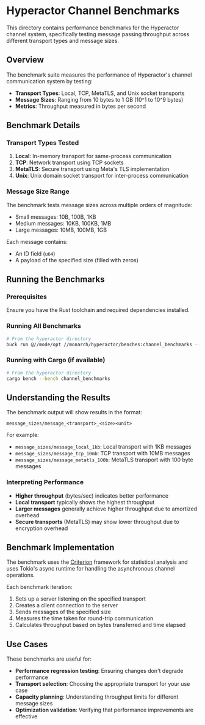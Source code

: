 # Hyperactor Channel Benchmarks

This directory contains performance benchmarks for the Hyperactor channel system, specifically testing message passing throughput across different transport types and message sizes.

## Overview

The benchmark suite measures the performance of Hyperactor's channel communication system by testing:

- **Transport Types**: Local, TCP, MetaTLS, and Unix socket transports
- **Message Sizes**: Ranging from 10 bytes to 1 GB (10^1 to 10^9 bytes)
- **Metrics**: Throughput measured in bytes per second

## Benchmark Details

### Transport Types Tested

1. **Local**: In-memory transport for same-process communication
2. **TCP**: Network transport using TCP sockets
3. **MetaTLS**: Secure transport using Meta's TLS implementation
4. **Unix**: Unix domain socket transport for inter-process communication

### Message Size Range

The benchmark tests message sizes across multiple orders of magnitude:
- Small messages: 10B, 100B, 1KB
- Medium messages: 10KB, 100KB, 1MB
- Large messages: 10MB, 100MB, 1GB

Each message contains:
- An ID field (`u64`)
- A payload of the specified size (filled with zeros)

## Running the Benchmarks

### Prerequisites

Ensure you have the Rust toolchain and required dependencies installed.

### Running All Benchmarks

```bash
# From the hyperactor directory
buck run @//mode/opt //monarch/hyperactor/benches:channel_benchmarks -- --bench
```

### Running with Cargo (if available)

```bash
# From the hyperactor directory
cargo bench --bench channel_benchmarks
```

## Understanding the Results

The benchmark output will show results in the format:
```
message_sizes/message_<transport>_<size><unit>
```

For example:
- `message_sizes/message_local_1kb`: Local transport with 1KB messages
- `message_sizes/message_tcp_10mb`: TCP transport with 10MB messages
- `message_sizes/message_metatls_100b`: MetaTLS transport with 100 byte messages

### Interpreting Performance

- **Higher throughput** (bytes/sec) indicates better performance
- **Local transport** typically shows the highest throughput
- **Larger messages** generally achieve higher throughput due to amortized overhead
- **Secure transports** (MetaTLS) may show lower throughput due to encryption overhead

## Benchmark Implementation

The benchmark uses the [Criterion](https://docs.rs/criterion/) framework for statistical analysis and uses Tokio's async runtime for handling the asynchronous channel operations.

Each benchmark iteration:
1. Sets up a server listening on the specified transport
2. Creates a client connection to the server
3. Sends messages of the specified size
4. Measures the time taken for round-trip communication
5. Calculates throughput based on bytes transferred and time elapsed

## Use Cases

These benchmarks are useful for:
- **Performance regression testing**: Ensuring changes don't degrade performance
- **Transport selection**: Choosing the appropriate transport for your use case
- **Capacity planning**: Understanding throughput limits for different message sizes
- **Optimization validation**: Verifying that performance improvements are effective
